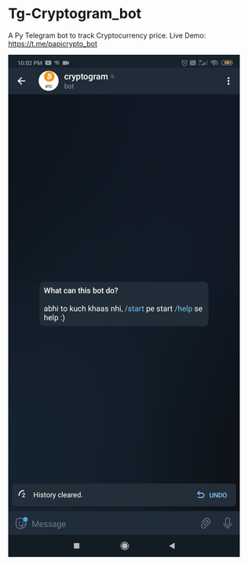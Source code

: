 # Tg-Cryptogram_bot
A Py Telegram bot to track Cryptocurrency price.
Live Demo: <https://t.me/papicrypto_bot>

![telegram bot image](https://github.com/vampirepapi/Tg-Cryptogram_bot/blob/master/images/WhatsApp%20Video%202021-08-13%20at%2010.04.18%20PM.gif)

